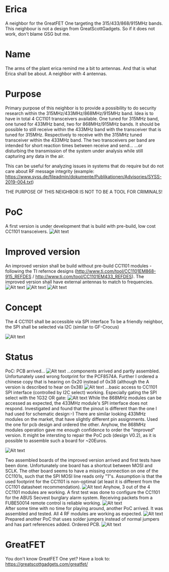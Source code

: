 # Erica
A neighbor for the GreatFET One targeting the 315/433/868/915MHz bands. This neighbour is not a design from GreatScottGadgets. So if it does not work, don't blame GSG but me.
# Name
The arms of the plant erica remind me a bit to antennas. And that is what Erica shall be about. A neighbor with 4 antennas.
# Purpose
Primary purpose of this neighbor is to provide a possibility to do security research within the 315MHz/433MHz/868MHz/915MHz band. Idea is to have in total 4 CC1101 transceivers available. One tuned for 315MHz band, one tuned for 433MHz band, two for 868MHz/915MHz bands. It should be possible to still receive within the 433MHz band with the transceiver that is tuned for 315MHz. Respectively to receive with the 315MHz tuned transceiver within the 433MHz band.
The two transceivers per band are intended for short reaction times between receive and send... ...or disturbing the transmission of the system under analysis while still capturing any data in the air.

This can be useful for analyzing issues in systems that do require but do not care about RF message integrity (example:  https://www.syss.de/fileadmin/dokumente/Publikationen/Advisories/SYSS-2019-004.txt)

THE PURPOSE OF THIS NEIGHBOR IS NOT TO BE A TOOL FOR CRIMINALS!
# PoC
A first version is under development that is build with pre-build, low cost CC1101 transceivers. 
![Alt text](PoC/GreatFETEricaPoCV0_1.png?raw=true "Erica PoC V0.1")
# Improved version
An improved version shall be build without pre-build CC1101 modules - following the TI refernce designs (http://www.ti.com/tool/CC1101EM868-915_REFDES / http://www.ti.com/tool/CC1101EM433_REFDES).
The improved version shall have external antennas to match to frequencies.
![Alt text](ImprovedVersion/ImprovedVersion.png?raw=true "Erica Improved Version")
![Alt text](ImprovedVersion/EarlySchematic.png?raw=true "early schematic")
![Alt text](ImprovedVersion/Improved3D.png?raw=true "early 3D schematic")
# Concept
The 4 CC1101 shall be accessible via SPI interface
To be a friendly neighbor, the SPI shall be selected via I2C (similar to GF-Crocus)

![Alt text](SPIFriendlyNeighbor.jpg?raw=true "SPI select via I2C")
# Status
PoC: PCB arrived...
![Alt text](PoC/PoCPCB.PNG?raw=true "Erica PoC V0.1 PCB")
...components arrived and partly assembled. Unfortunately used wrong footprint for the PCF8574A. Further I ordered a chinese copy that is hearing on 0x20 instead of 0x38 (although the A version is described to hear on 0x38)
![Alt text](PoC/PoCPartlyAssembled.JPG?raw=true "Erica PoC V0.1 PCB stacked")
...basic access to CC1101 SPI interface (controlled by I2C select) working. Especially gating the SPI select with the 1G32 OR gate:
![Alt text](PoC/PoCBurstSingleSPI.png?raw=true "Erica PoC V0.1 PCB stacked")
While the 868MHz modules can be accessed as expected, the 433MHz module's SPI interface does not respond. Investigated and found that the pinout is different than the one I had used for schematic design:-) There are similar looking 433MHz modules on the market, that have slightly different pin assignments. Used the one for pcb design and ordered the other.
Anyhow, the 868MHz modules operation gave me enough confidence to order the "improved" version. It might be intersting to repair the PoC pcb (design V0.2), as it is possible to assemble such a board for ~20Euros.

![Alt text](PoC/PoCFirstAccessI2CSPI.png?raw=true "Erica PoC V0.1 PCB stacked")

Two assembled boards of the improved version arrived and first tests have been done. Unfortunately one board has a shortcut between MOSI and SCLK. The other board seems to have a missing connection on one of the CC1101s, such that the SPI MOSI line reads only "1"s. Assumption is that the used footprint for the CC1101 is non-optimal (at least it is different from the CC1101 datasheet recommendation). 
![Alt text](ImprovedVersion/EricaV0.2.JPG?raw=true "assembled PCB")
Anyhow, 3 out of the 4 CC1101 modules are working. A first test was done to configure the CC1101 for the ABUS Secvest burglary alarm system. Receiving packets from a FUBE50014 remote control is reliable working.
![Alt text](ImprovedVersion/ABUSFube50014Receive.png?raw=true "assembled PCB")  
After some time with no time for playing around, another PoC arrived. It was assembled and tested. All 4 RF modules are working as expected.
![Alt text](PoC/V03.PNG?raw=true "Erica PoC V0.3 PCB")
Prepared another PoC that uses solder jumpers instead of normal jumpers and has part references added. Ordered PCB.
![Alt text](PoC/V04PCB.png?raw=true "Erica PoC V0.4 PCB")

# GreatFET
You don't know GreatFET One yet? Have a look to: https://greatscottgadgets.com/greatfet/
